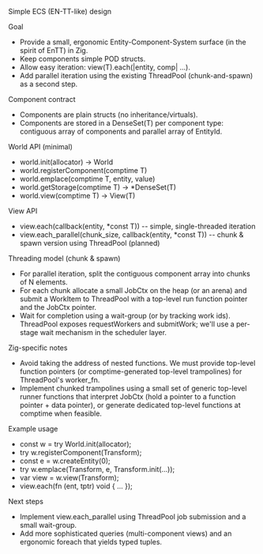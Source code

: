 Simple ECS (EN-TT-like) design

Goal
- Provide a small, ergonomic Entity-Component-System surface (in the spirit of EnTT) in Zig.
- Keep components simple POD structs.
- Allow easy iteration: view(T).each(|entity, comp| ...).
- Add parallel iteration using the existing ThreadPool (chunk-and-spawn) as a second step.

Component contract
- Components are plain structs (no inheritance/virtuals).
- Components are stored in a DenseSet(T) per component type: contiguous array of components and parallel array of EntityId.

World API (minimal)
- world.init(allocator) -> World
- world.registerComponent(comptime T)
- world.emplace(comptime T, entity, value)
- world.getStorage(comptime T) -> *DenseSet(T)
- world.view(comptime T) -> View(T)

View API
- view.each(callback(entity, *const T)) -- simple, single-threaded iteration
- view.each_parallel(chunk_size, callback(entity, *const T)) -- chunk & spawn version using ThreadPool (planned)

Threading model (chunk & spawn)
- For parallel iteration, split the contiguous component array into chunks of N elements.
- For each chunk allocate a small JobCtx on the heap (or an arena) and submit a WorkItem to ThreadPool with a top-level run function pointer and the JobCtx pointer.
- Wait for completion using a wait-group (or by tracking work ids). ThreadPool exposes requestWorkers and submitWork; we'll use a per-stage wait mechanism in the scheduler layer.

Zig-specific notes
- Avoid taking the address of nested functions. We must provide top-level function pointers (or comptime-generated top-level trampolines) for ThreadPool's worker_fn.
- Implement chunked trampolines using a small set of generic top-level runner functions that interpret JobCtx (hold a pointer to a function pointer + data pointer), or generate dedicated top-level functions at comptime when feasible.

Example usage
- const w = try World.init(allocator);
- try w.registerComponent(Transform);
- const e = w.createEntity(0);
- try w.emplace(Transform, e, Transform.init(...));
- var view = w.view(Transform);
- view.each(fn (ent, tptr) void { ... });

Next steps
- Implement view.each_parallel using ThreadPool job submission and a small wait-group.
- Add more sophisticated queries (multi-component views) and an ergonomic foreach that yields typed tuples.
